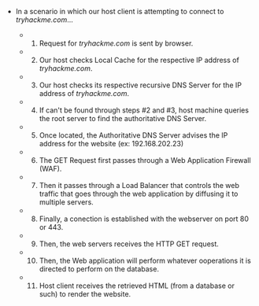 
- In a scenario in which our host client is attempting to connect to *tryhackme.com*... 

	- 1. Request for *tryhackme.com* is sent by browser.
	- 2. Our host checks Local  Cache for the respective IP address of *tryhackme.com*.
	- 3. Our host checks its respective recursive DNS Server for the IP address of *tryhackme.com*.
	- 4. If can't be found through steps #2 and #3, host machine queries the root server to find the authoritative DNS Server. 
	- 5. Once located, the Authoritative DNS Server advises the IP address for the website (ex: 192.168.202.23)
	- 6. The GET Request first passes through a Web Application Firewall (WAF).
	- 7. Then it passes through a Load Balancer that controls the web traffic that goes through the web application by diffusing it to multiple servers.
	- 8. Finally, a conection is established with the webserver on port 80 or 443.
	- 9. Then, the web servers receives the HTTP GET request.
	- 10. Then, the Web application will perform whatever ooperations it is directed to perform on the database.
	- 11. Host client receives the retrieved HTML (from a database or such) to render the website.
